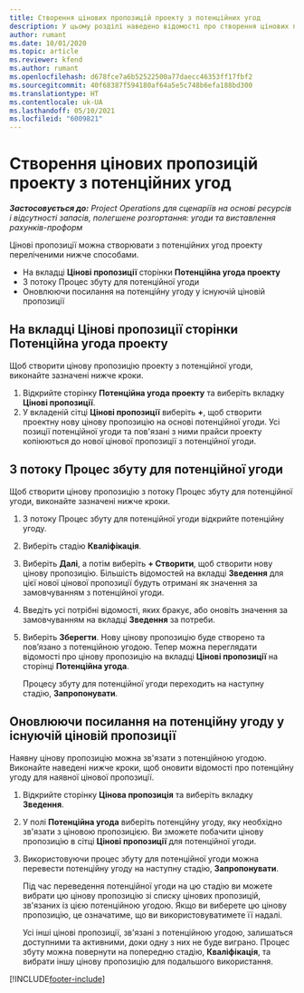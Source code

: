 ```yaml
---
title: Створення цінових пропозицій проекту з потенційних угод
description: У цьому розділі наведено відомості про створення цінових пропозицій проекту з потенційних угод.
author: rumant
ms.date: 10/01/2020
ms.topic: article
ms.reviewer: kfend
ms.author: rumant
ms.openlocfilehash: d678fce7a6b52522500a77daecc46353ff17fbf2
ms.sourcegitcommit: 40f68387f594180af64a5e5c748b6efa188bd300
ms.translationtype: HT
ms.contentlocale: uk-UA
ms.lasthandoff: 05/10/2021
ms.locfileid: "6009821"
---
```

# <a name="create-project-quotes-from-opportunities"></a>Створення цінових пропозицій проекту з потенційних угод

_**Застосовується до:** Project Operations для сценаріїв на основі ресурсів і відсутності запасів, полегшене розгортання: угоди та виставлення рахунків-проформ_

Цінові пропозиції можна створювати з потенційних угод проекту переліченими нижче способами.

- На вкладці **Цінові пропозиції** сторінки **Потенційна угода проекту**
- З потоку Процес збуту для потенційної угоди
- Оновлюючи посилання на потенційну угоду у існуючій ціновій пропозиції

## <a name="from-the-quotes-tab-of-the-project-opportunity-page"></a>На вкладці Цінові пропозиції сторінки Потенційна угода проекту

Щоб створити цінову пропозицію проекту з потенційної угоди, виконайте зазначені нижче кроки.

1. Відкрийте сторінку **Потенційна угода проекту** та виберіть вкладку **Цінові пропозиції**. 
2. У вкладеній сітці **Цінові пропозиції** виберіть **+**, щоб створити проектну нову цінову пропозицію на основі потенційної угоди. Усі позиції потенційної угоди та пов'язані з ними прайси проекту копіюються до нової цінової пропозиції з потенційної угоди.

## <a name="from-the-opportunity-sales-process-flow"></a>З потоку Процес збуту для потенційної угоди

Щоб створити цінову пропозицію з потоку Процес збуту для потенційної угоди, виконайте зазначені нижче кроки.

1. З потоку Процес збуту для потенційної угоди відкрийте потенційну угоду.
2. Виберіть стадію **Кваліфікація**. 
3. Виберіть **Далі**, а потім виберіть **+ Створити**, щоб створити нову цінову пропозицію. Більшість відомостей на вкладці **Зведення** для цієї нової цінової пропозиції будуть отримані як значення за замовчуванням з потенційної угоди. 
4. Введіть усі потрібні відомості, яких бракує, або оновіть значення за замовчуванням на вкладці **Зведення** за потреби.
5. Виберіть **Зберегти**. Нову цінову пропозицію буде створено та пов’язано з потенційною угодою. Тепер можна переглядати відомості про цінову пропозицію на вкладці **Цінові пропозиції** на сторінці **Потенційна угода**. 

   Процесу збуту для потенційної угоди переходить на наступну стадію, **Запропонувати**.


## <a name="by-updating-the-opportunity-reference-on-an-existing-quote"></a>Оновлюючи посилання на потенційну угоду у існуючій ціновій пропозиції

Наявну цінову пропозицію можна зв'язати з потенційною угодою. Виконайте наведені нижче кроки, щоб оновити відомості про потенційну угоду для наявної цінової пропозиції.

1. Відкрийте сторінку **Цінова пропозиція** та виберіть вкладку **Зведення**.
2. У полі **Потенційна угода** виберіть потенційну угоду, яку необхідно зв'язати з ціновою пропозицією. Ви зможете побачити цінову пропозицію в сітці **Цінові пропозиції** для потенційної угоди. 
3. Використовуючи процес збуту для потенційної угоди можна перевести потенційну угоду на наступну стадію, **Запропонувати**. 

   Під час переведення потенційної угоди на цю стадію ви можете вибрати цю цінову пропозицію зі списку цінових пропозицій, зв'язаних із цією потенційною угодою. Якщо ви виберете цю цінову пропозицію, це означатиме, що ви використовуватимете її надалі.

   Усі інші цінові пропозиції, зв'язані з потенційною угодою, залишаться доступними та активними, доки одну з них не буде виграно. Процес збуту можна повернути на попередню стадію, **Кваліфікація**, та вибрати іншу цінову пропозицію для подальшого використання.


[!INCLUDE[footer-include](../includes/footer-banner.md)]